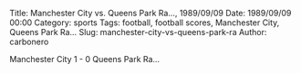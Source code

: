 Title: Manchester City vs. Queens Park Ra…, 1989/09/09
Date: 1989/09/09 00:00
Category: sports
Tags: football, football scores, Manchester City, Queens Park Ra…
Slug: manchester-city-vs-queens-park-ra
Author: carbonero


Manchester City 1 - 0 Queens Park Ra…
